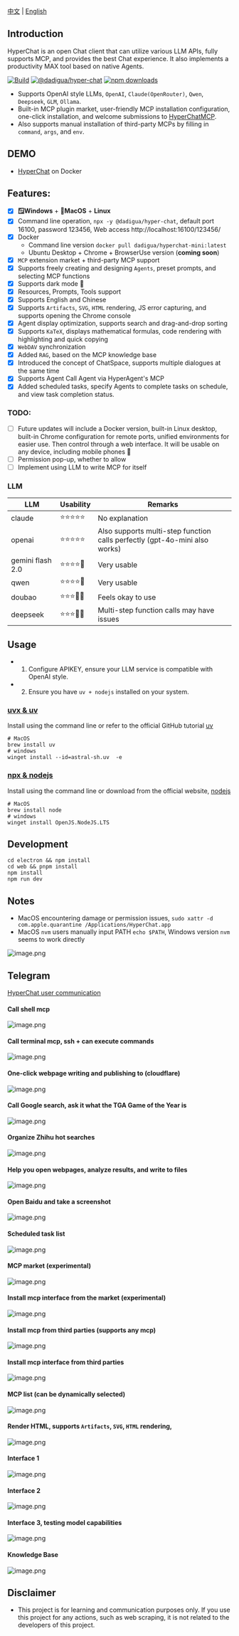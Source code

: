 [中文](README.zh.md) | [English](README.md)


## Introduction

HyperChat is an open Chat client that can utilize various LLM APIs, fully supports MCP, and provides the best Chat experience. It also implements a productivity MAX tool based on native Agents.

[![Build](https://github.com/BigSweetPotatoStudio/HyperChat/actions/workflows/build.yml/badge.svg)](https://github.com/BigSweetPotatoStudio/HyperChat/actions/workflows/build.yml)
[![@dadigua/hyper-chat](https://img.shields.io/npm/v/%40dadigua%2Fhyper-chat)](https://www.npmjs.com/package/@dadigua/hyper-chat)
[![npm downloads](https://img.shields.io/npm/dm/@dadigua/hyper-chat)](https://npm-stat.com/charts.html?package=@dadigua/hyper-chat)

* Supports OpenAI style LLMs, `OpenAI`, `Claude(OpenRouter)`, `Qwen`, `Deepseek`, `GLM`, `Ollama`.
* Built-in MCP plugin market, user-friendly MCP installation configuration, one-click installation, and welcome submissions to [HyperChatMCP](https://github.com/BigSweetPotatoStudio/HyperChatMCP).
* Also supports manual installation of third-party MCPs by filling in `command`, `args`, and `env`.

## DEMO

* [HyperChat](https://hyperchat.dadigua.men/123456/) on Docker

## Features:

- [x] **🪟Windows** + **🍏MacOS** + **Linux**
- [x] Command line operation, `npx -y @dadigua/hyper-chat`, default port 16100, password 123456, Web access http://localhost:16100/123456/
- [x] Docker 
    * Command line version `docker pull dadigua/hyperchat-mini:latest`
    * Ubuntu Desktop + Chrome + BrowserUse version (**coming soon**)
- [x] `MCP` extension market + third-party MCP support
- [x] Supports freely creating and designing `Agents`, preset prompts, and selecting MCP functions
- [x] Supports dark mode 🌙
- [x] Resources, Prompts, Tools support
- [x] Supports English and Chinese
- [x] Supports `Artifacts`, `SVG`, `HTML` rendering, JS error capturing, and supports opening the Chrome console
- [x] Agent display optimization, supports search and drag-and-drop sorting
- [x] Supports `KaTeX`, displays mathematical formulas, code rendering with highlighting and quick copying
- [x] `WebDAV` synchronization
- [x] Added `RAG`, based on the MCP knowledge base
- [x] Introduced the concept of ChatSpace, supports multiple dialogues at the same time
- [x] Supports Agent Call Agent via HyperAgent's MCP
- [x] Added scheduled tasks, specify Agents to complete tasks on schedule, and view task completion status.

### TODO:

- [ ] Future updates will include a Docker version, built-in Linux desktop, built-in Chrome configuration for remote ports, unified environments for easier use. Then control through a web interface. It will be usable on any device, including mobile phones 🤣
- [ ] Permission pop-up, whether to allow
- [ ] Implement using LLM to write MCP for itself

### LLM

| LLM      | Usability   | Remarks                         |
| -------- | ------ | -------------------------- |
| claude   | ⭐⭐⭐⭐⭐  | No explanation                    |
| openai   | ⭐⭐⭐⭐⭐ | Also supports multi-step function calls perfectly (gpt-4o-mini also works) |
| gemini flash 2.0   | ⭐⭐⭐⭐🌙 | Very usable |
| qwen       | ⭐⭐⭐⭐🌙    | Very usable                 |
| doubao       | ⭐⭐⭐🌙🌙    | Feels okay to use                   |
| deepseek | ⭐⭐⭐🌙🌙      | Multi-step function calls may have issues       |

## Usage

* 1. Configure APIKEY, ensure your LLM service is compatible with OpenAI style.
* 2. Ensure you have `uv + nodejs` installed on your system.

### [uvx & uv](https://github.com/astral-sh/uv)

Install using the command line or refer to the official GitHub tutorial [uv](https://github.com/astral-sh/uv)

```
# MacOS
brew install uv
# windows
winget install --id=astral-sh.uv  -e
```
### [npx & nodejs](https://nodejs.org/en)

Install using the command line or download from the official website, [nodejs](https://nodejs.org/en)
```
# MacOS
brew install node
# windows
winget install OpenJS.NodeJS.LTS
```

## Development

```
cd electron && npm install
cd web && pnpm install
npm install
npm run dev
```

## Notes

* MacOS encountering damage or permission issues, `sudo xattr -d com.apple.quarantine /Applications/HyperChat.app`
* MacOS `nvm` users manually input PATH `echo $PATH`, Windows version `nvm` seems to work directly

![image.png](./images/image47.png)

## Telegram

[HyperChat user communication](https://t.me/dadigua001)

#### Call shell mcp
![image.png](./images/image55.png)

#### Call terminal mcp, ssh + can execute commands
![image.png](./images/image62.png)

#### One-click webpage writing and publishing to (cloudflare)
![image.png](./images/image60.png)

#### Call Google search, ask it what the TGA Game of the Year is
![image.png](./images/image22.png)

#### Organize Zhihu hot searches
![image.png](./images/image36.png)

#### Help you open webpages, analyze results, and write to files
![image.png](./images/image13.png)

#### Open Baidu and take a screenshot
![image.png](./images/image61.png)

#### Scheduled task list
![image.png](./images/image52.png)

#### MCP market (experimental)
![image.png](./images/image43.png)

#### Install mcp interface from the market (experimental)
![image.png](./images/image45.png)

#### Install mcp from third parties (supports any mcp)
![image.png](./images/image44.png)

#### Install mcp interface from third parties
![image.png](./images/image46.png)

#### MCP list (can be dynamically selected)
![image.png](./images/image21.png)

#### Render HTML, supports `Artifacts`, `SVG`, `HTML` rendering,
![image.png](./images/image33.png)

#### Interface 1
![image.png](./images/image51.png)

#### Interface 2
![image.png](./images/image34.png)

#### Interface 3, testing model capabilities
![image.png](./images/image48.png)

#### Knowledge Base
![image.png](./images/image50.png)

## Disclaimer

* This project is for learning and communication purposes only. If you use this project for any actions, such as web scraping, it is not related to the developers of this project.